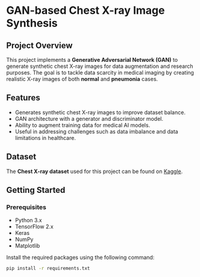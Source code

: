 # GAN-based Chest X-ray Image Synthesis

## Project Overview
This project implements a **Generative Adversarial Network (GAN)** to generate synthetic chest X-ray images for data augmentation and research purposes. The goal is to tackle data scarcity in medical imaging by creating realistic X-ray images of both **normal** and **pneumonia** cases.

## Features
- Generates synthetic chest X-ray images to improve dataset balance.
- GAN architecture with a generator and discriminator model.
- Ability to augment training data for medical AI models.
- Useful in addressing challenges such as data imbalance and data limitations in healthcare.

## Dataset
The **Chest X-ray dataset** used for this project can be found on [Kaggle](https://www.kaggle.com/paultimothymooney/chest-xray-pneumonia).

## Getting Started

### Prerequisites
- Python 3.x
- TensorFlow 2.x
- Keras
- NumPy
- Matplotlib

Install the required packages using the following command:
```bash
pip install -r requirements.txt
